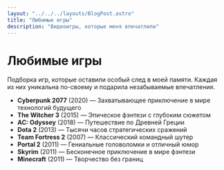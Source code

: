 ```yaml
---
layout: "../../../layouts/BlogPost.astro"
title: "Любимые игры"
description: "Видеоигры, которые меня впечатлили"
---
```


# Любимые игры

Подборка игр, которые оставили особый след в моей памяти. Каждая из них уникальна по-своему и подарила незабываемые впечатления.

- **Cyberpunk 2077** (2020) — Захватывающее приключение в мире технологий будущего
- **The Witcher 3** (2015) — Эпическое фэнтези с глубоким сюжетом
- **AC: Odyssey** (2018) — Путешествие по Древней Греции
- **Dota 2** (2013) — Тысячи часов стратегических сражений
- **Team Fortress 2** (2007) — Классический командный шутер
- **Portal 2** (2011) — Гениальные головоломки и отличный юмор
- **Skyrim** (2011) — Бесконечное приключение в мире фэнтези
- **Minecraft** (2011) — Творчество без границ
